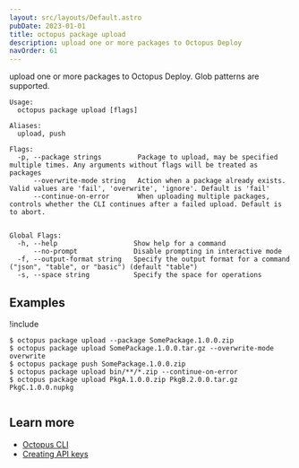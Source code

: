 ```yaml
---
layout: src/layouts/Default.astro
pubDate: 2023-01-01
title: octopus package upload
description: upload one or more packages to Octopus Deploy
navOrder: 61
---
```


upload one or more packages to Octopus Deploy. Glob patterns are supported.


```
Usage:
  octopus package upload [flags]

Aliases:
  upload, push

Flags:
  -p, --package strings         Package to upload, may be specified multiple times. Any arguments without flags will be treated as packages
      --overwrite-mode string   Action when a package already exists. Valid values are 'fail', 'overwrite', 'ignore'. Default is 'fail'
      --continue-on-error       When uploading multiple packages, controls whether the CLI continues after a failed upload. Default is to abort.


Global Flags:
  -h, --help                   Show help for a command
      --no-prompt              Disable prompting in interactive mode
  -f, --output-format string   Specify the output format for a command ("json", "table", or "basic") (default "table")
  -s, --space string           Specify the space for operations

```

## Examples

!include <samples-instance>


```
$ octopus package upload --package SomePackage.1.0.0.zip
$ octopus package upload SomePackage.1.0.0.tar.gz --overwrite-mode overwrite
$ octopus package push SomePackage.1.0.0.zip	
$ octopus package upload bin/**/*.zip --continue-on-error
$ octopus package upload PkgA.1.0.0.zip PkgB.2.0.0.tar.gz PkgC.1.0.0.nupkg


```

## Learn more

- [Octopus CLI](/docs/octopus-rest-api/cli/index.md)
- [Creating API keys](/docs/octopus-rest-api/how-to-create-an-api-key.md)